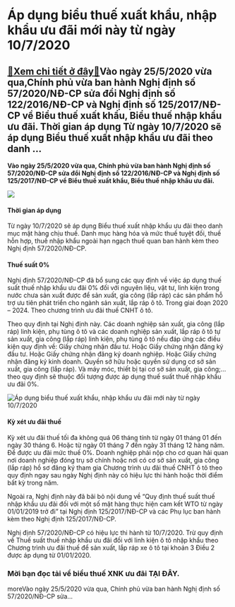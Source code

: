 Áp dụng biểu thuế xuất khẩu, nhập khẩu ưu đãi mới này từ ngày 10/7/2020
=======================================================================

[:gift:Xem chi tiết ở đây:gift:](https://hddtvn.com/ap-dung-bieu-thue-xuat-khau-nhap-khau-uu-dai-moi-nay-tu-ngay-10-7-2020/)Vào ngày 25/5/2020 vừa qua, ​Chính phủ vừa ban hành Nghị định số 57/2020/NĐ-CP sửa đổi Nghị định số 122/2016/NĐ-CP và Nghị định số 125/2017/NĐ-CP về Biểu thuế xuất khẩu, Biểu thuế nhập khẩu ưu đãi. Thời gian áp dụng Từ ngày 10/7/2020 sẽ áp dụng Biểu thuế xuất nhập khẩu ưu đãi theo danh …
------------------------------------------------------------------------------------------------------------------------------------------------------------------------------------------------------------------------------------------------------------------------------------------------

**Vào ngày 25/5/2020 vừa qua, ​Chính phủ vừa ban hành Nghị định số 57/2020/NĐ-CP sửa đổi Nghị định số 122/2016/NĐ-CP và Nghị định số 125/2017/NĐ-CP về Biểu thuế xuất khẩu, Biểu thuế nhập khẩu ưu đãi.**


![](https://hddtvn.com/wp-content/uploads/2021/01/xxrX1I3.png)


#### Thời gian áp dụng


Từ ngày 10/7/2020 sẽ áp dụng Biểu thuế xuất nhập khẩu ưu đãi theo danh mục mặt hàng chịu thuế. Danh mục hàng hóa và mức thuế tuyệt đối, thuế hỗn hợp, thuế nhập khẩu ngoài hạn ngạch thuế quan ban hành kèm theo Nghị định 57/2020/NĐ-CP.


#### Thuế suất 0%


Nghị định 57/2020/NĐ-CP đã bổ sung các quy định về việc áp dụng thuế suất thuế nhập khẩu ưu đãi 0% đối với nguyên liệu, vật tư, linh kiện trong nước chưa sản xuất được để sản xuất, gia công (lắp ráp) các sản phẩm hỗ trợ ưu tiên phát triển cho ngành sản xuất, lắp ráp ô tô. Trong giai đoạn 2020 – 2024. Theo chương trình ưu đãi thuế CNHT ô tô.


Theo quy định tại Nghị định này. Các doanh nghiệp sản xuất, gia công (lắp ráp) linh kiện, phụ tùng ô tô và các doanh nghiệp sản xuất, lắp ráp ô tô tự sản xuất, gia công (lắp ráp) linh kiện, phụ tùng ô tô nếu đáp ứng các điều kiện quy định về: Giấy chứng nhận đầu tư. Hoặc Giấy chứng nhận đăng ký đầu tư. Hoặc Giấy chứng nhận đăng ký doanh nghiệp. Hoặc Giấy chứng nhận đăng ký kinh doanh. Quyền sở hữu hoặc quyền sử dụng cơ sở sản xuất, gia công (lắp ráp). Và máy móc, thiết bị tại cơ sở sản xuất, gia công;… theo quy định sẽ thuộc đối tượng được áp dụng thuế suất thuế nhập khẩu ưu đãi 0%.


![Áp dụng biểu thuế xuất khẩu, nhập khẩu ưu đãi mới này từ ngày 10/7/2020](https://hddtvn.com/wp-content/uploads/2021/01/container-ship-arriving-port-container-ship-going-deep-sea-port-logistic-business-import-export-shipping-transportation-aerial-view_35024-297.jpg)


#### Kỳ xét ưu đãi thuế


Kỳ xét ưu đãi thuế tối đa không quá 06 tháng tính từ ngày 01 tháng 01 đến ngày 30 tháng 6. Hoặc từ ngày 01 tháng 7 đến ngày 31 tháng 12 hàng năm. Để được ưu đãi mức thuế 0%. Doanh nghiệp phải nộp cho cơ quan hải quan nơi doanh nghiệp đóng trụ sở chính hoặc nơi có cơ sở sản xuất, gia công (lắp ráp) hồ sơ đăng ký tham gia Chương trình ưu đãi thuế CNHT ô tô theo quy định ngay sau ngày Nghị định này có hiệu lực thi hành hoặc thời điểm bất kỳ trong năm.


Ngoài ra, Nghị định này đã bãi bỏ nội dung về “Quy định thuế suất thuế nhập khẩu ưu đãi đối với một số mặt hàng thực hiện cam kết WTO từ ngày 01/01/2019 trở đi” tại Nghị định 125/2017/NĐ-CP và các Phụ lục ban hành kèm theo Nghị định 125/2017/NĐ-CP.


Nghị định 57/2020/NĐ-CP có hiệu lực thi hành từ 10/7/2020. Trừ quy định về Thuế suất thuế nhập khẩu ưu đãi đối với linh kiện ô tô nhập khẩu theo Chương trình ưu đãi thuế để sản xuất, lắp ráp xe ô tô tại khoản 3 Điều 2 được áp dụng từ 01/01/2020.


### Mời bạn đọc tải về biểu thuế XNK ưu đãi **TẠI ĐÂY**.


moreVào ngày 25/5/2020 vừa qua, ​Chính phủ vừa ban hành Nghị định số 57/2020/NĐ-CP sửa…

